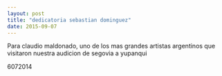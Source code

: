 ```yaml
---
layout: post
title: "dedicatoria sebastian dominguez"
date: 2015-09-07
---
```


Para claudio maldonado, uno de los mas grandes artistas argentinos que visitaron nuestra audicion de segovia a yupanqui


6072014
